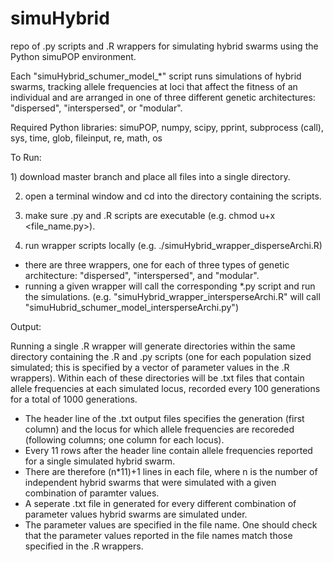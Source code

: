 # simuHybrid
repo of .py scripts and .R wrappers for simulating hybrid swarms using the Python simuPOP environment.

Each "simuHybrid_schumer_model_*" script runs simulations of hybrid swarms, tracking allele frequencies at loci that affect the fitness of an individual and are arranged in one of three different genetic architectures: "dispersed", "interspersed", or "modular".

Required Python libraries: simuPOP, numpy, scipy, pprint, subprocess (call), sys, time, glob, fileinput, re, math, os

To Run:
<p>1) download master branch and place all files into a single directory.

2) open a terminal window and cd into the directory containing the scripts.

3) make sure .py and .R scripts are executable (e.g. chmod u+x <file_name.py>).

4) run wrapper scripts locally (e.g. ./simuHybrid_wrapper_disperseArchi.R)</p>

  - there are three wrappers, one for each of three types of genetic architecture: "dispersed", "interspersed", and "modular".
  - running a given wrapper will call the corresponding *.py script and run the simulations. (e.g. "simuHybrid_wrapper_intersperseArchi.R" will call "simuHubrid_schumer_model_intersperseArchi.py")
 
Output:
<p>Running a single .R wrapper will generate directories within the same directory containing the .R and .py scripts (one for each population sized simulated; this is specified by a vector of parameter values in the .R wrappers).
Within each of these directories will be .txt files that contain allele frequencies at each simulated locus, recorded every 100 generations for a total of 1000 generations.</p>

  - The header line of the .txt output files specifies the generation (first column) and the locus for which allele frequencies are recoreded (following columns; one column for each locus).
  - Every 11 rows after the header line contain allele frequencies reported for a single simulated hybrid swarm.
  - There are therefore (n*11)+1 lines in each file, where n is the number of independent hybrid swarms that were simulated with a given combination of paramter values.
  - A seperate .txt file in generated for every different combination of parameter values hybrid swarms are simulated under.
  - The parameter values are specified in the file name. One should check that the parameter values reported in the file names match those specified in the .R wrappers.
